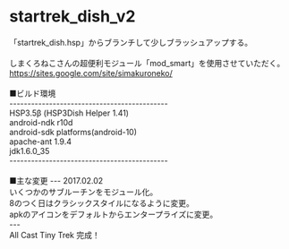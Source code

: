 # startrek_dish_v2

「startrek_dish.hsp」からブランチして少しブラッシュアップする。<br>
<br>
しまくろねこさんの超便利モジュール「mod_smart」を使用させていただく。<br>
https://sites.google.com/site/simakuroneko/<br>
<br>
■ビルド環境<br>
--------------------------------------------<br>
HSP3.5β (HSP3Dish Helper 1.41)<br>
android-ndk r10d<br>
android-sdk platforms(android-10)<br>
apache-ant 1.9.4<br>
jdk1.6.0_35<br>
--------------------------------------------<br>
<br>
■主な変更 --- 2017.02.02<br>
いくつかのサブルーチンをモジュール化。<br>
8のつく日はクラシックスタイルになるように変更。<br>
apkのアイコンをデフォルトからエンタープライズに変更。<br>
---<br>
All Cast Tiny Trek 完成！<br>
